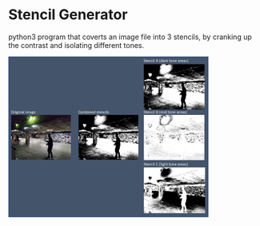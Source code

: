 # Stencil Generator
python3 program that coverts an image file into 3 stencils, by cranking up the contrast and isolating different tones.

<p float="middle">
  <img src="md_example.png" width="400" />
</p>